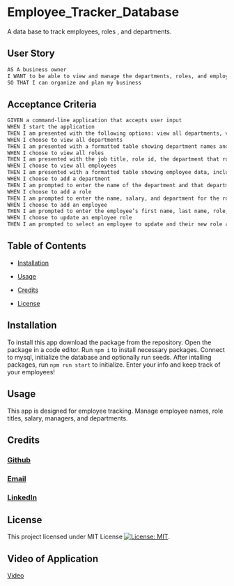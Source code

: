 # Employee_Tracker_Database
A data base to track employees, roles , and departments.

## User Story

```md
AS A business owner
I WANT to be able to view and manage the departments, roles, and employees in my company
SO THAT I can organize and plan my business
```

## Acceptance Criteria

```md
GIVEN a command-line application that accepts user input
WHEN I start the application
THEN I am presented with the following options: view all departments, view all roles, view all employees, add a department, add a role, add an employee, and update an employee role
WHEN I choose to view all departments
THEN I am presented with a formatted table showing department names and department ids
WHEN I choose to view all roles
THEN I am presented with the job title, role id, the department that role belongs to, and the salary for that role
WHEN I choose to view all employees
THEN I am presented with a formatted table showing employee data, including employee ids, first names, last names, job titles, departments, salaries, and managers that the employees report to
WHEN I choose to add a department
THEN I am prompted to enter the name of the department and that department is added to the database
WHEN I choose to add a role
THEN I am prompted to enter the name, salary, and department for the role and that role is added to the database
WHEN I choose to add an employee
THEN I am prompted to enter the employee’s first name, last name, role, and manager, and that employee is added to the database
WHEN I choose to update an employee role
THEN I am prompted to select an employee to update and their new role and this information is updated in the database 
```

## Table of Contents

  - [Installation](#installation)

  - [Usage](#usage)

  - [Credits](#credits)

  - [License](#license)



## Installation
To install this app download the package from the repository. Open the package in a code editor. Run `npm i` to install necessary packages. 
Connect to mysql, initialize the database and optionally run seeds. 
After intalling packages, run `npm run start` to initialize. Enter your info and keep track of your employees!
## Usage
This app is designed for employee tracking. Manage employee names, role titles, salary, managers, and departments. 

## Credits


  ### [Github](https://github.com/jbungurait)
  ### [Email](mailto:jbungurait@gmail.com;)
  ### [LinkedIn](https://www.linkedin.com/in/josh-ungurait-0045b352/)

## License

  This project licensed under MIT License [![License: MIT](https://img.shields.io/badge/License-MIT-yellow.svg)](https://opensource.org/licenses/MIT).

## Video of Application

[Video](https://drive.google.com/file/d/1-xwoAYBFYHnT56fPhqtQ2AHnuGPzf721/view)

